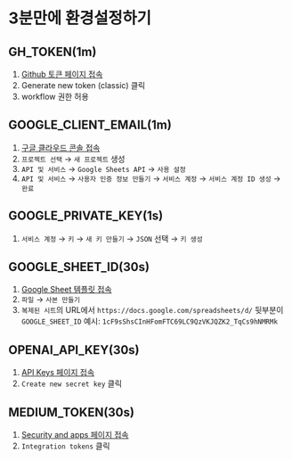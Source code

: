 # 3분만에 환경설정하기

## GH_TOKEN(1m)
1. [Github 토큰 페이지 접속](https://github.com/settings/tokens)
2. Generate new token (classic) 클릭
3. workflow 권한 허용

## GOOGLE_CLIENT_EMAIL(1m)
1. [구글 클라우드 콘솔 접속](https://console.cloud.google.com/)
2. `프로젝트 선택` → `새 프로젝트` 생성
3. `API 및 서비스` → `Google Sheets API` → `사용 설정`
4. `API 및 서비스` → `사용자 인증 정보 만들기` → `서비스 계정` → `서비스 계정 ID 생성` → `완료`

## GOOGLE_PRIVATE_KEY(1s)
1. `서비스 계정` → `키` → `새 키 만들기` → `JSON` 선택 → `키 생성`

## GOOGLE_SHEET_ID(30s)
1. [Google Sheet 템플릿 접속](https://docs.google.com/spreadsheets/d/1cF9sShsCInHFomFTC69LC9QzVKJQZK2_TqCs9hNMRMk)
2. `파일` → `사본 만들기`
3. `복제된 시트`의 URL에서 `https://docs.google.com/spreadsheets/d/` 뒷부분이 `GOOGLE_SHEET_ID` 예시: `1cF9sShsCInHFomFTC69LC9QzVKJQZK2_TqCs9hNMRMk`

## OPENAI_API_KEY(30s)
1. [API Keys 페이지 접속](https://platform.openai.com/api-keys)
2. `Create new secret key` 클릭

## MEDIUM_TOKEN(30s)
1. [Security and apps 페이지 접속](https://medium.com/me/settings/security)
2. `Integration tokens` 클릭
